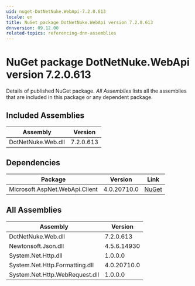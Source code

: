 ```yaml
---
uid: nuget-DotNetNuke.WebApi-7.2.0.613
locale: en
title: NuGet package DotNetNuke.WebApi version 7.2.0.613
dnnversion: 09.12.00
related-topics: referencing-dnn-assemblies
---
```


# NuGet package DotNetNuke.WebApi version 7.2.0.613
Details of published NuGet package.
*All Assemblies* lists all the assemblies that are included in this package or any dependent package.

## Included Assemblies

|Assembly|Version|
|---|---|
|DotNetNuke.Web.dll|7.2.0.613|

## Dependencies

|Package|Version|Link|
|---|---|---|
|Microsoft.AspNet.WebApi.Client|4.0.20710.0|[NuGet](https://www.nuget.org/packages/Microsoft.AspNet.WebApi.Client/4.0.20710.0)|

## All Assemblies

|Assembly|Version|
|---|---|
|DotNetNuke.Web.dll|7.2.0.613|
|Newtonsoft.Json.dll|4.5.6.14930|
|System.Net.Http.dll|1.0.0.0|
|System.Net.Http.Formatting.dll|4.0.20710.0|
|System.Net.Http.WebRequest.dll|1.0.0.0|

